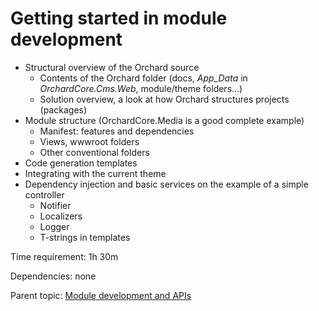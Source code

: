 # Getting started in module development



- Structural overview of the Orchard source
	- Contents of the Orchard folder (docs, *App_Data* in *OrchardCore.Cms.Web*, module/theme folders...)
	- Solution overview, a look at how Orchard structures projects (packages)
- Module structure (OrchardCore.Media is a good complete example)
	- Manifest: features and dependencies
	- Views, wwwroot folders
	- Other conventional folders
- Code generation templates
- Integrating with the current theme
- Dependency injection and basic services on the example of a simple controller
	- Notifier
	- Localizers
	- Logger
	- T-strings in templates

Time requirement: 1h 30m

Dependencies: none

Parent topic: [Module development and APIs](./)